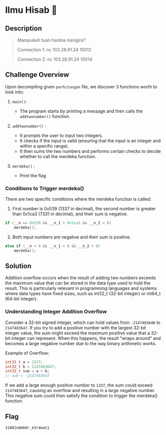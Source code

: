 # Ilmu Hisab 🔧
## Description
> Mampukah tuan hamba mengira?
>
> Connection 1: nc 103.28.91.24 10012
> 
> Connection 2: nc 103.28.91.24 10014
## Challenge Overview

Upon decompiling given `perhitungan` file, we discover 3 functions worth to look into:
1. `main()`:

    - The program starts by printing a message and then calls the `addtwonumber()` function.
2. ```addtwonumber()``` :

    - It prompts the user to input two integers.
    - It checks if the input is valid (ensuring that the input is an integer and within a specific range).
    - It then sums the two numbers and performs certain checks to decide whether to call the merdeka function.

3. ```merdeka()``` :
   
    - Print the flag
      
### Conditions to Trigger merdeka()

There are two specific conditions where the merdeka function is called:

1. First number is 0x539 (1337 in decimal), the second number is greater than 0x1ca3 (7331 in decimal), and their sum is negative.

```cpp
if (__n == 0x539 && __n_1 > 0x1ca3 && __n_2 < 0)
    merdeka();
```

2. Both input numbers are negative and their sum is positive.
```cpp
else if (__n < 0 && __n_1 < 0 && __n_2 > 0)
    merdeka();
```
## Solution


Addition overflow occurs when the result of adding two numbers exceeds the maximum value that can be stored in the data type used to hold the result. This is particularly relevant in programming languages and systems where data types have fixed sizes, such as int32_t (32-bit integer) or int64_t (64-bit integer).

### Understanding Integer Addition Overflow
Consider a 32-bit signed integer, which can hold values from `-2147483648` to `2147483647`. If you try to add a positive number with the largest 32-bit integer value, the sum might exceed the maximum positive value that a 32-bit integer can represent. When this happens, the result "wraps around" and becomes a large negative number due to the way binary arithmetic works.

Example of Overflow:
```cpp
int32_t a = 1337;
int32_t b = 2147483647;
int32_t sum = a + b;
// sum = -2147483647
```

If we add a large enough positive number to `1337`, the sum could exceed `2147483647`, causing an overflow and resulting in a large negative number. This negative sum could then satisfy the condition to trigger the merdeka() function.

## Flag
```
3108{n0mb0r_k3r4mat}
```
